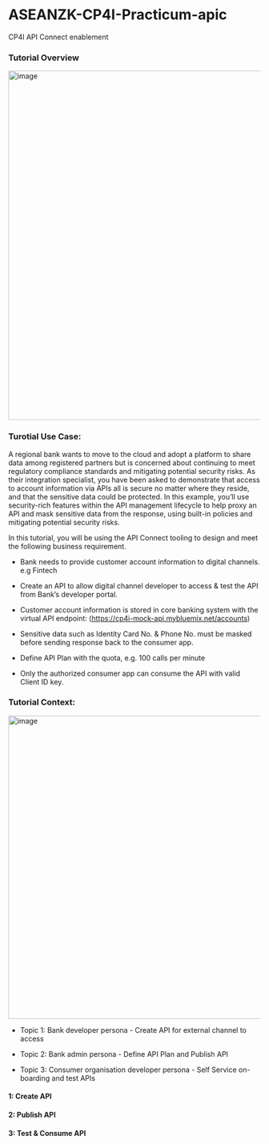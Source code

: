 # ASEANZK-CP4I-Practicum-apic
CP4I API Connect enablement 
### Tutorial Overview
<img width="698" alt="image" src="https://user-images.githubusercontent.com/25983259/193075472-7df79cae-05e1-49bb-946c-258aaab1e55f.png">

### Turotial Use Case:

A regional bank wants to move to the cloud and adopt a platform to share data among
registered partners but is concerned about continuing to meet regulatory compliance standards
and mitigating potential security risks.
As their integration specialist, you have been asked to demonstrate that access to account
information via APIs all is secure no matter where they reside, and that the sensitive data could
be protected. In this example, you’ll use security-rich features within the API management
lifecycle to help proxy an API and mask sensitive data from the response, using built-in policies
and mitigating potential security risks.

In this tutorial, you will be using the API Connect tooling to design and meet the following business requirement.

  - Bank needs to provide customer account information to digital channels. e.g Fintech

  - Create an API to allow digital channel developer to access & test the API from Bank’s developer portal.

  - Customer account information is stored in core banking system with the virtual API endpoint: 
(https://cp4i-mock-api.mybluemix.net/accounts)

  - Sensitive data such as Identity Card No. & Phone No. must be masked before sending response back to the consumer app.

  - Define API Plan with the quota,  e.g. 100 calls per minute

  - Only the authorized consumer app can consume the API with valid Client ID key.

### Tutorial Context:

<img width="606" alt="image" src="https://user-images.githubusercontent.com/25983259/193087744-8569dce7-bb37-4be6-9d8a-1be8264dc287.png">


- Topic 1: Bank developer persona - Create API for external channel to access

- Topic 2: Bank admin persona -  Define API Plan and Publish API

- Topic 3: Consumer organisation developer persona - Self Service on-boarding and test APIs


#### 1: Create API 


#### 2: Publish API


#### 3: Test & Consume API



